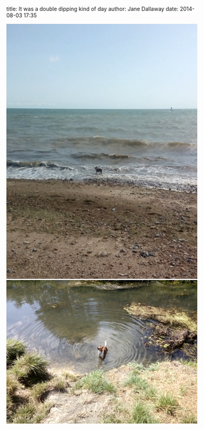 
title: It was a double dipping kind of day
author: Jane Dallaway
date: 2014-08-03 17:35

<div><a href="/media/tp_IMG_20140803_173401.JPG"><img src="/media/tp_thumb_IMG_20140803_173401.JPG" width="500" height="666"/></a></div><div><a href="/media/tp_IMG_20140803_135703.jpg"><img src="/media/tp_thumb_IMG_20140803_135703.jpg" width="500" height="375"/></a></div>


   
      